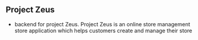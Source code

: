 ## Project Zeus 
- backend for project Zeus. Project Zeus is an online store management store application which helps customers create and manage their store 

